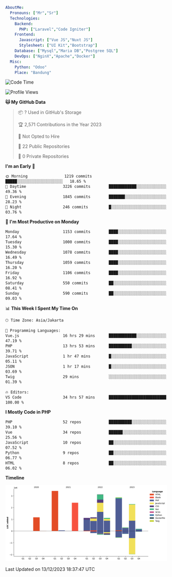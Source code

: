 ```yaml
AboutMe:
  Pronouns: ["Mr","Sr"]
  Technologies:
    Backend:
      PHP: ["Laravel","Code Igniter"]
    Frontend:
      Javascript: ["Vue JS","Nuxt JS"]
      Stylesheet: ["UI Kit","Bootstrap"]
    Database: ["Mysql","Maria DB","Postgree SQL"]
    DevOps: ["NginX","Apache","Docker"]
  Misc:
    Python: "Odoo"
    Place: "Bandung"
```

<!--START_SECTION:waka-->
![Code Time](http://img.shields.io/badge/Code%20Time-920%20hrs%2021%20mins-blue)

![Profile Views](http://img.shields.io/badge/Profile%20Views-4-blue)

**🐱 My GitHub Data** 

> 📦 ? Used in GitHub's Storage 
 > 
> 🏆 2,571 Contributions in the Year 2023
 > 
> 🚫 Not Opted to Hire
 > 
> 📜 22 Public Repositories 
 > 
> 🔑 0 Private Repositories 
 > 
**I'm an Early 🐤** 

```text
🌞 Morning                1219 commits        █████░░░░░░░░░░░░░░░░░░░░   18.65 % 
🌆 Daytime                3226 commits        ████████████░░░░░░░░░░░░░   49.36 % 
🌃 Evening                1845 commits        ███████░░░░░░░░░░░░░░░░░░   28.23 % 
🌙 Night                  246 commits         █░░░░░░░░░░░░░░░░░░░░░░░░   03.76 % 
```
📅 **I'm Most Productive on Monday** 

```text
Monday                   1153 commits        ████░░░░░░░░░░░░░░░░░░░░░   17.64 % 
Tuesday                  1000 commits        ████░░░░░░░░░░░░░░░░░░░░░   15.30 % 
Wednesday                1078 commits        ████░░░░░░░░░░░░░░░░░░░░░   16.49 % 
Thursday                 1059 commits        ████░░░░░░░░░░░░░░░░░░░░░   16.20 % 
Friday                   1106 commits        ████░░░░░░░░░░░░░░░░░░░░░   16.92 % 
Saturday                 550 commits         ██░░░░░░░░░░░░░░░░░░░░░░░   08.41 % 
Sunday                   590 commits         ██░░░░░░░░░░░░░░░░░░░░░░░   09.03 % 
```


📊 **This Week I Spent My Time On** 

```text
🕑︎ Time Zone: Asia/Jakarta

💬 Programming Languages: 
Vue.js                   16 hrs 29 mins      ████████████░░░░░░░░░░░░░   47.19 % 
PHP                      13 hrs 53 mins      ██████████░░░░░░░░░░░░░░░   39.71 % 
JavaScript               1 hr 47 mins        █░░░░░░░░░░░░░░░░░░░░░░░░   05.11 % 
JSON                     1 hr 17 mins        █░░░░░░░░░░░░░░░░░░░░░░░░   03.69 % 
Twig                     29 mins             ░░░░░░░░░░░░░░░░░░░░░░░░░   01.39 % 

🔥 Editors: 
VS Code                  34 hrs 57 mins      █████████████████████████   100.00 % 
```

**I Mostly Code in PHP** 

```text
PHP                      52 repos            ██████████░░░░░░░░░░░░░░░   39.10 % 
Vue                      34 repos            ██████░░░░░░░░░░░░░░░░░░░   25.56 % 
JavaScript               10 repos            ██░░░░░░░░░░░░░░░░░░░░░░░   07.52 % 
Python                   9 repos             ██░░░░░░░░░░░░░░░░░░░░░░░   06.77 % 
HTML                     8 repos             ██░░░░░░░░░░░░░░░░░░░░░░░   06.02 % 
```



**Timeline**

![Lines of Code chart](https://raw.githubusercontent.com/vheins/vheins/main/assets/bar_graph.png)


 Last Updated on 13/12/2023 18:37:47 UTC
<!--END_SECTION:waka-->
